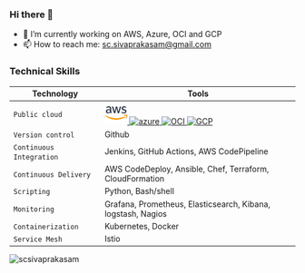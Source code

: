 ### Hi there 👋

<!--
**scsivaprakasam/scsivaprakasam** is a ✨ _special_ ✨ repository because its `README.md` (this file) appears on your GitHub profile.

Here are some ideas to get you started:

- 🌱 I’m currently learning ...
- 👯 I’m looking to collaborate on ...
- 🤔 I’m looking for help with ...
- 💬 Ask me about ...
- 📫 How to reach me: ...
- 😄 Pronouns: ...
- ⚡ Fun fact: ...
-->
- 🔭 I’m currently working on AWS, Azure, OCI and GCP
- 📫 How to reach me: sc.sivaprakasam@gmail.com



### Technical Skills
| Technology    | Tools         |       
| ------------- | ------------- |
| `Public cloud` | <a href="https://aws.amazon.com" target="_blank" rel="noreferrer"> <img src="https://raw.githubusercontent.com/devicons/devicon/master/icons/amazonwebservices/amazonwebservices-original-wordmark.svg" alt="aws" width="40" height="40"/> </a> <a href="https://azure.microsoft.com/en-in/" target="_blank" rel="noreferrer"> <img src="https://download.logo.wine/logo/Microsoft_Azure/Microsoft_Azure-Logo.wine.png"  alt="azure" width="40" height="40"/> </a> <a href="cloud.oracle.com/" target="_blank" rel="noreferrer"> <img src="https://miro.medium.com/v2/resize:fit:600/1*HU-cFeuYyYtjokQblAeLOw.jpeg"  alt="OCI" width="40" height="40"/> </a> <a href="cloud.cloud.google.com/" target="_blank" rel="noreferrer"> <img src="https://databerry.com/wp-content/uploads/2022/08/Google-Cloud-Platform-GCP-logo.png"  alt="GCP" width="40" height="40"/> </a>  |
| `Version control` | Github  |
| `Continuous Integration` | Jenkins, GitHub Actions, AWS CodePipeline   |
| `Continuous Delivery` | AWS CodeDeploy, Ansible, Chef, Terraform, CloudFormation  |
| `Scripting` | Python, Bash/shell  |
| `Monitoring` | Grafana, Prometheus, Elasticsearch, Kibana, logstash, Nagios   |
| `Containerization` | Kubernetes, Docker  |
| `Service Mesh` | Istio  |


<p align="left"> <img src="https://komarev.com/ghpvc/?username=scsivaprakasam&label=Profile%20views&color=0e75b6&style=flat" alt="scsivaprakasam" /> </p>

